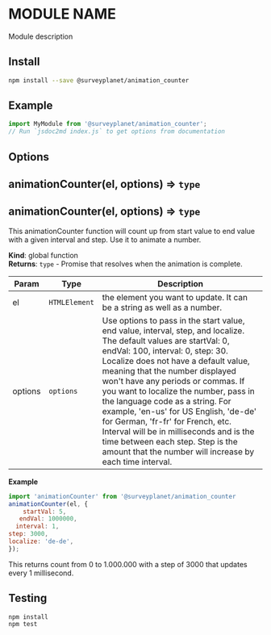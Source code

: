 # MODULE NAME

Module description

## Install

```bash
npm install --save @surveyplanet/animation_counter
```

## Example

```js
import MyModule from '@surveyplanet/animation_counter';
// Run `jsdoc2md index.js` to get options from documentation
```

## Options

<a name="animationCounter"></a>

## animationCounter(el, options) ⇒ <code>type</code>

<a name="animationCounter"></a>

## animationCounter(el, options) ⇒ <code>type</code>

This animationCounter function will count up from start value to end value with a given interval and step. Use it to animate a number.

**Kind**: global function  
**Returns**: <code>type</code> - Promise that resolves when the animation is complete.

| Param   | Type                     | Description                                                                                                                                                                                                                                                                                                                                                                                                                                                                                                                                                                   |
| ------- | ------------------------ | ----------------------------------------------------------------------------------------------------------------------------------------------------------------------------------------------------------------------------------------------------------------------------------------------------------------------------------------------------------------------------------------------------------------------------------------------------------------------------------------------------------------------------------------------------------------------------- |
| el      | <code>HTMLElement</code> | the element you want to update. It can be a string as well as a number.                                                                                                                                                                                                                                                                                                                                                                                                                                                                                                       |
| options | <code>options</code>     | Use options to pass in the start value, end value, interval, step, and localize. The default values are startVal: 0, endVal: 100, interval: 0, step: 30. Localize does not have a default value, meaning that the number displayed won't have any periods or commas. If you want to localize the number, pass in the language code as a string. For example, 'en-us' for US English, 'de-de' for German, 'fr-fr' for French, etc. Interval will be in milliseconds and is the time between each step. Step is the amount that the number will increase by each time interval. |

**Example**

```js
import 'animationCounter' from '@surveyplanet/animation_counter
animationCounter(el, {
    startVal: 5,
   endVal: 1000000,
  interval: 1,
step: 3000,
localize: 'de-de',
});
```

This returns count from 0 to 1.000.000 with a step of 3000 that updates every 1 millisecond.

## Testing

```bash
npm install
npm test
```
